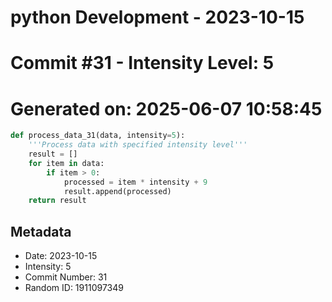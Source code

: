 ﻿# python Development - 2023-10-15
# Commit #31 - Intensity Level: 5
# Generated on: 2025-06-07 10:58:45
```python
def process_data_31(data, intensity=5):
    '''Process data with specified intensity level'''
    result = []
    for item in data:
        if item > 0:
            processed = item * intensity + 9
            result.append(processed)
    return result
```
## Metadata
- Date: 2023-10-15
- Intensity: 5
- Commit Number: 31
- Random ID: 1911097349
